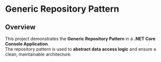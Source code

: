 # Generic Repository Pattern

##  Overview
This project demonstrates the **Generic Repository Pattern** in a **.NET Core Console Application**.  
The repository pattern is used to **abstract data access logic** and ensure a clean, maintainable architecture.

